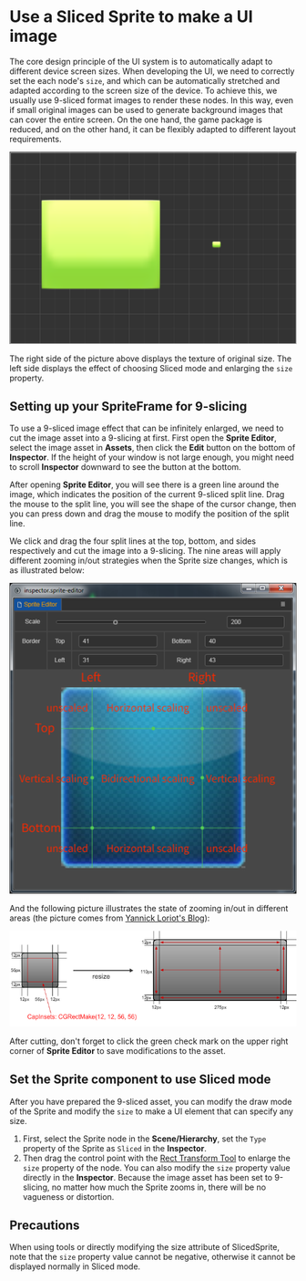 # Use a Sliced Sprite to make a UI image

The core design principle of the UI system is to automatically adapt to different device screen sizes. When developing the UI, we need to correctly set the each node's `size`, and which can be automatically stretched and adapted according to the screen size of the device. To achieve this, we usually use 9-sliced format images to render these nodes. In this way, even if small original images can be used to generate background images that can cover the entire screen. On the one hand, the game package is reduced, and on the other hand, it can be flexibly adapted to different layout requirements.

![compare](sliced-sprite/compare.png)

The right side of the picture above displays the texture of original size. The left side displays the effect of choosing Sliced mode and enlarging the `size` property.

## Setting up your SpriteFrame for 9-slicing

To use a 9-sliced image effect that can be infinitely enlarged, we need to cut the image asset into a 9-slicing at first. First open the __Sprite Editor__, select the image asset in __Assets__, then click the __Edit__ button on the bottom of __Inspector__. If the height of your window is not large enough, you might need to scroll __Inspector__ downward to see the button at the bottom.

After opening __Sprite Editor__, you will see there is a green line around the image, which indicates the position of the current 9-sliced split line. Drag the mouse to the split line, you will see the shape of the cursor change, then you can press down and drag the mouse to modify the position of the split line.

We click and drag the four split lines at the top, bottom, and sides respectively and cut the image into a 9-slicing. The nine areas will apply different zooming in/out strategies when the Sprite size changes, which is as illustrated below:

![sliced](sliced-sprite/editing.png)

And the following picture illustrates the state of zooming in/out in different areas (the picture comes from [Yannick Loriot's Blog](http://yannickloriot.com/2011/12/create-buttons-in-cocos2d-by-using-cccontrolbutton/)):

![scaling](sliced-sprite/scaling.png)

After cutting, don't forget to click the green check mark on the upper right corner of __Sprite Editor__ to save modifications to the asset.

## Set the Sprite component to use Sliced mode

After you have prepared the 9-sliced asset, you can modify the draw mode of the Sprite and modify the `size` to make a UI element that can specify any size.

1. First, select the Sprite node in the __Scene/Hierarchy__, set the `Type` property of the Sprite as `Sliced` in the __Inspector__.
2. Then drag the control point with the [Rect Transform Tool](../../../editor/scene/index.md) to enlarge the `size` property of the node. You can also modify the `size` property value directly in the __Inspector__. Because the image asset has been set to 9-slicing, no matter how much the Sprite zooms in, there will be no vagueness or distortion.

## Precautions

When using tools or directly modifying the size attribute of Sliced ​​Sprite, note that the `size` property value cannot be negative, otherwise it cannot be displayed normally in Sliced ​​mode.
